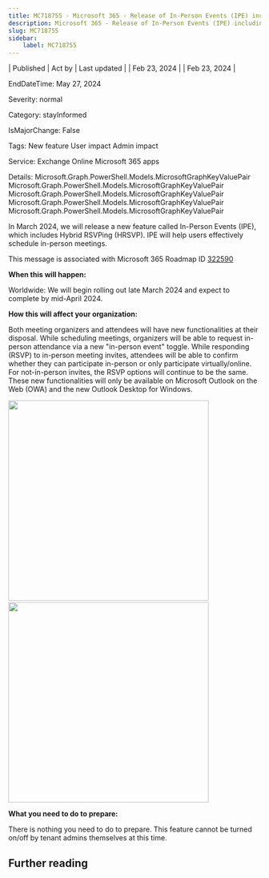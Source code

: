 ```yaml
---
title: MC718755 - Microsoft 365 - Release of In-Person Events (IPE) including Hybrid RSVPing (HRSVP)
description: Microsoft 365 - Release of In-Person Events (IPE) including Hybrid RSVPing (HRSVP)
slug: MC718755
sidebar:
    label: MC718755
---
```


| Published | Act by | Last updated |
| Feb 23, 2024 |  | Feb 23, 2024 |

EndDateTime: May 27, 2024

Severity: normal

Category: stayInformed

IsMajorChange: False

Tags: New feature User impact Admin impact

Service: Exchange Online Microsoft 365 apps

Details: Microsoft.Graph.PowerShell.Models.MicrosoftGraphKeyValuePair Microsoft.Graph.PowerShell.Models.MicrosoftGraphKeyValuePair Microsoft.Graph.PowerShell.Models.MicrosoftGraphKeyValuePair Microsoft.Graph.PowerShell.Models.MicrosoftGraphKeyValuePair Microsoft.Graph.PowerShell.Models.MicrosoftGraphKeyValuePair

<p style="">In March 2024, we will release a new feature called In-Person Events (IPE), which includes Hybrid RSVPing (HRSVP). IPE will help users effectively schedule in-person meetings.&nbsp;<br></p><p>This message is associated with Microsoft 365 Roadmap ID <a href="https://www.microsoft.com/microsoft-365/roadmap?filters=&amp;searchterms=322590" target="_blank">322590</a></p>
<p><b>When this will happen:</b></p>

<p>Worldwide: We will begin rolling out late March 2024 and expect to complete by mid-April 2024.</p>

<p><b>How this will affect your organization:</b></p>

<p>Both meeting organizers and attendees will have new functionalities at their disposal. While scheduling meetings, organizers will be able to request in-person attendance via a new "in-person event" toggle. While responding (RSVP) to in-person meeting invites, attendees will be able to confirm whether they can participate in-person or only participate virtually/online. For not-in-person invites, the RSVP options will continue to be the same. These new functionalities will only be available on Microsoft Outlook on the Web (OWA) and the new Outlook Desktop for Windows.</p><p><img src="https://img-prod-cms-rt-microsoft-com.akamaized.net/cms/api/am/imageFileData/RW1hUOZ?ver=d7fb" style="width: 400px;">&nbsp; &nbsp; &nbsp; &nbsp; &nbsp; &nbsp; &nbsp; &nbsp; &nbsp;<img src="https://img-prod-cms-rt-microsoft-com.akamaized.net/cms/api/am/imageFileData/RW1hUP2?ver=2a80" style="width: 400px;"><br></p>
<p><b><b>What you need to do to prepare:</b><br></b></p>
<p>There is nothing you need to do to prepare. This feature cannot be turned on/off by tenant admins themselves at this time.</p>

## Further reading
